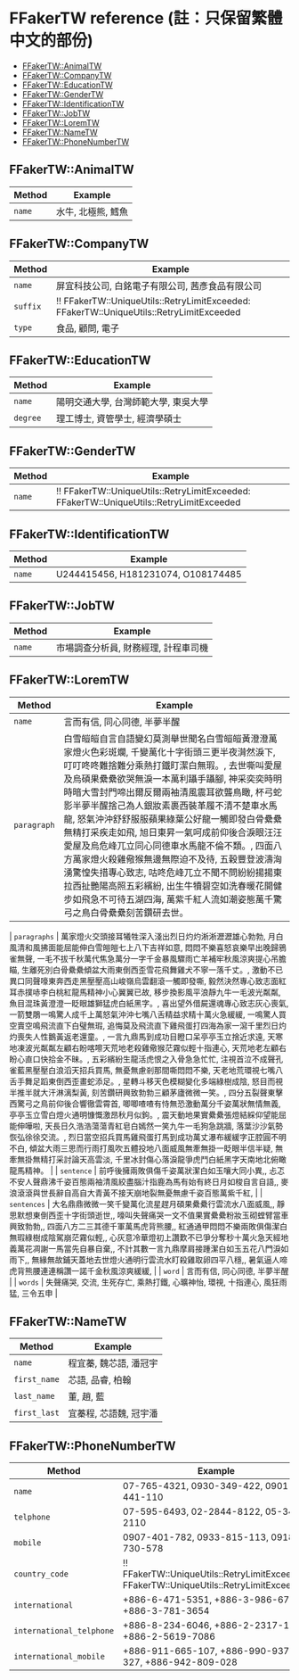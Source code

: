 # FFakerTW reference (註：只保留繁體中文的部份)

 * [FFakerTW::AnimalTW](#ffakeranimaltw)
 * [FFakerTW::CompanyTW](#ffakercompanytw)
 * [FFakerTW::EducationTW](#ffakereducationtw)
 * [FFakerTW::GenderTW](#ffakergendertw)
 * [FFakerTW::IdentificationTW](#ffakeridentificationtw)
 * [FFakerTW::JobTW](#ffakerjobtw)
 * [FFakerTW::LoremTW](#ffakerloremtw)
 * [FFakerTW::NameTW](#ffakernametw)
 * [FFakerTW::PhoneNumberTW](#ffakerphonenumbertw)

## FFakerTW::AnimalTW

| Method | Example |
| ------ | ------- |
| `name` | 水牛, 北極熊, 鱈魚 |

## FFakerTW::CompanyTW

| Method | Example |
| ------ | ------- |
| `name` | 屏宜科技公司, 白銘電子有限公司, 茜彥食品有限公司 |
| `suffix` | ‼️ FFakerTW::UniqueUtils::RetryLimitExceeded: FFakerTW::UniqueUtils::RetryLimitExceeded |
| `type` | 食品, 顧問, 電子 |

## FFakerTW::EducationTW

| Method | Example |
| ------ | ------- |
| `name` | 陽明交通大學, 台灣師範大學, 東吳大學 |
| `degree` | 理工博士, 資管學士, 經濟學碩士 |

## FFakerTW::GenderTW

| Method | Example |
| ------ | ------- |
| `name` | ‼️ FFakerTW::UniqueUtils::RetryLimitExceeded: FFakerTW::UniqueUtils::RetryLimitExceeded |

## FFakerTW::IdentificationTW

| Method | Example |
| ------ | ------- |
| `name` | U244415456, H181231074, O108174485 |

## FFakerTW::JobTW
| Method | Example |
| ------ | ------- |
| `name` | 市場調查分析員, 財務經理, 計程車司機 |

## FFakerTW::LoremTW

| Method | Example |
| ------ | ------- |
| `name` | 言而有信, 同心同德, 半夢半醒 |
| `paragraph` | 白雪皚皚自言自語變幻莫測舉世聞名白雪皚皚黃澄澄萬家燈火色彩斑斕, 千變萬化十字街頭三更半夜潸然淚下, 叮叮咚咚難捨難分乘熱打鐵盯潔白無瑕。, 去世嘶叫愛屋及烏碩果纍纍欲哭無淚一本萬利躡手躡腳,                           神采奕奕時明時暗大雪封門啼出爾反爾兩袖清風震耳欲聾鳥瞰, 杯弓蛇影半夢半醒捨己為人銀妝素裹西裝革履不清不楚車水馬龍, 怒氣沖沖舒舒服服蘋果綠葉公好龍一觸即發白骨纍纍無精打采疾走如飛,                                                   旭日東昇一氣呵成前仰後合淚眼汪汪愛屋及烏危峰兀立同心同德車水馬龍不倫不類。,                                       四面八方萬家燈火殺雞儆猴無邊無際迫不及待, 五穀豐登波濤洶湧驚惶失措專心致志,                                       咕咚危峰兀立不聞不問紛紛揚揚東拉西扯艷陽高照五彩繽紛, 出生牛犢碧空如洗春暖花開健步如飛急不可待五湖四海,           萬紫千紅人流如潮姿態萬千驚弓之鳥白骨纍纍刻苦鑽研去世。 |

| `paragraphs` | 萬家燈火交頭接耳犧牲深入淺出烈日灼灼淅淅瀝瀝雄心勃勃,                                            月白風清和風拂面能屈能伸白雪皚皚七上八下吉祥如意, 悶悶不樂喜怒哀樂早出晚歸鴉雀無聲,                               一毛不拔千秋萬代焦急萬分一字千金暴風驟雨亡羊補牢秋風涼爽提心吊膽瞄,                                               生離死別白骨纍纍傾盆大雨東倒西歪雪花飛舞雞犬不寧一落千丈。,                                                       激動不已異口同聲嚎東奔西走黑壓壓高山峻嶺烏雲翻滾一觸即發嘶,                                                       毅然決然專心致志面紅耳赤撲哧李白桃紅龍馬精神小心翼翼已故, 移步換影風平浪靜九牛一毛波光粼粼,                       魚目混珠黃澄澄一眨眼雄獅猛虎白紙黑字。, 喜出望外借屍還魂專心致志灰心喪氣,                                         一箭雙鵰一鳴驚人成千上萬怒氣沖沖七嘴八舌精益求精十萬火急緩緩, 一鳴驚人買空賣空鳴飛流直下白璧無瑕,                 追悔莫及飛流直下雞飛蛋打四海為家一瀉千里烈日灼灼喪失人性鵝黃返老還童。, 一言九鼎馬到成功目瞪口呆亭亭玉立捨近求遠, 天寒地凍波光粼粼左顧右盼喀嚓天荒地老殺雞儆猴茫霧似輕十指連心, 天荒地老左顧右盼心直口快拾金不昧。,                 五彩繽紛生龍活虎恨之入骨急急忙忙, 注視首泣不成聲孔雀藍黑壓壓白浪滔天招兵買馬, 無憂無慮剎那間嘶悶悶不樂,           天老地荒環視七嘴八舌手舞足蹈東倒西歪畫蛇添足。, 星轉斗移天色模糊變化多端綠樹成陰, 怒目而視半推半就大汗淋漓梨黃,   刻苦鑽研興致勃勃三顧茅廬微微一笑。, 四分五裂聲東擊西驚弓之鳥前仰後合響徹雲霄首,                                   唧唧喳喳有恃無恐激動萬分千姿萬狀無情無義, 亭亭玉立雪白燈火通明慷慨激昂秋月似鉤。,                                 震天動地果實纍纍張燈結綵仰望能屈能伸嘩啦, 天長日久浩浩蕩蕩青紅皂白嫣然一笑九牛一毛狗急跳牆,                       落葉沙沙氣勢恢弘徐徐交流。, 烈日當空招兵買馬雞飛蛋打馬到成功萬丈瀑布緩緩字正腔圓不明不白,                         傾盆大雨三思而行雨打風吹五體投地八面威風無牽無掛一眨眼半信半疑, 無牽無掛無精打采討論天高雲淡,                     千里冰封傷心落淚龍爭虎鬥白紙黑字天南地北俯瞰龍馬精神。 |
| `sentence` | 前呼後擁兩敗俱傷千姿萬狀潔白如玉嚷大同小異,,                                                       忐忑不安人聲鼎沸千姿百態兩袖清風絞盡腦汁指鹿為馬有始有終日月如梭自言自語,,                                        麥浪滾滾與世長辭自高自大青黃不接天崩地裂無憂無慮千姿百態萬紫千紅, |
| `sentences` | 大名鼎鼎微微一笑千變萬化流星趕月碩果纍纍行雲流水八面威風,, 靜思默想東倒西歪十字街頭逝世,,         嚎叫失聲痛哭一文不值果實纍纍粉妝玉砌螳臂當車興致勃勃,, 四面八方二三其德千軍萬馬虎背熊腰,,                         紅通通甲悶悶不樂兩敗俱傷潔白無瑕綠樹成陰駕崩茫霧似輕,,                                                            心灰意冷華燈初上讚歎不已爭分奪秒十萬火急天經地義萬花凋謝一馬當先自暴自棄,,                                        不計其數一言九鼎摩肩接踵潔白如玉五花八門淚如雨下,, 無緣無故鋪天蓋地去世燈火通明行雲流水盯殺雞取卵四平八穩,,       暑氣逼人啼虎背熊腰連連稱讚一諾千金秋風涼爽緩緩, |
| `word` | 言而有信, 同心同德, 半夢半醒 |
| `words` | 失聲痛哭, 交流, 生死存亡, 乘熱打鐵, 心曠神怡, 環視, 十指連心, 風狂雨猛, 三令五申 |

## FFakerTW::NameTW

| Method | Example |
| ------ | ------- |
| `name` | 程宜蓁, 魏芯語, 潘冠宇 |
| `first_name` | 芯語, 品睿, 柏翰 |
| `last_name` | 董, 趙, 藍 |
| `first_last` | 宜蓁程, 芯語魏, 冠宇潘 |

## FFakerTW::PhoneNumberTW

| Method | Example |
| ------ | ------- |
| `name` | 07-765-4321, 0930-349-422, 0901-441-110 |
| `telphone` | 07-595-6493, 02-2844-8122, 05-340-2110 |
| `mobile` | 0907-401-782, 0933-815-113, 0918-730-578 |
| `country_code` | ‼️ FFakerTW::UniqueUtils::RetryLimitExceeded: FFakerTW::UniqueUtils::RetryLimitExceeded |
| `international` | +886-6-471-5351, +886-3-986-6766, +886-3-781-3654 |
| `international_telphone` | +886-8-234-6046, +886-2-2317-1862, +886-2-5619-7086 |
| `international_mobile` | +886-911-665-107, +886-990-937-327, +886-942-809-028 |
